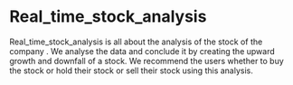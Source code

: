 # Real_time_stock_analysis
Real_time_stock_analysis is all about the analysis of the stock of the company . We analyse the data and conclude it by creating the upward growth and downfall of a stock. We recommend the users whether to buy the stock or hold their stock or sell their stock using this analysis.
